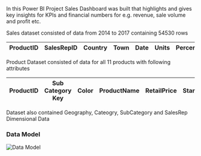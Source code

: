 In this Power BI Project Sales Dashboard was built that highlights and gives key insights for KPIs and financial numbers for e.g. revenue, sale volume and profit etc. 

Sales dataset consisted of data from 2014 to 2017 containing 54530 rows

ProductID | SalesRepID | Country | Town| Date| Units | PercentofStandardCost |  RevenueDiscount |
-----|-----|-----|-----|-----|-----|-----|-----| 

Product Dataset consisted of data for all 11 products with following attributes

ProductID| Sub Category Key |  Color |  ProductName |  RetailPrice |  StandardCost | 
-----|-----|-----|-----|-----|-----| 

Dataset also contained Geography, Cateogry, SubCategory and SalesRep Dimensional Data 

### Data Model 

![Data Model](https://github.com/user-attachments/assets/30f63aab-fcc9-4597-aef5-fd245d05afb7)


